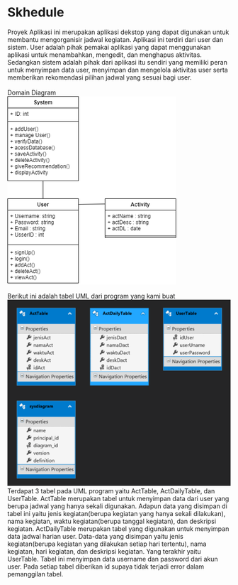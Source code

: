 # Skhedule

Proyek Aplikasi ini merupakan aplikasi dekstop yang dapat digunakan untuk membantu mengorganisir jadwal kegiatan. Aplikasi ini terdiri dari user dan sistem. User adalah pihak pemakai aplikasi yang dapat menggunakan aplikasi untuk menambahkan, mengedit, dan menghapus aktivitas. Sedangkan sistem adalah pihak dari aplikasi itu sendiri yang memiliki peran untuk menyimpan data user, menyimpan  dan mengelola aktivitas user serta memberikan rekomendasi pilihan jadwal yang sesuai bagi user.<br><br>
Domain Diagram<br>
![](DomainDiagram.png)

Berikut ini adalah tabel UML dari program yang kami buat<br>
![](DiagramDatabase.png)<br>
Terdapat 3 tabel pada UML program yaitu ActTable, ActDailyTable, dan UserTable. ActTable merupakan tabel untuk menyimpan data dari user yang berupa jadwal yang hanya sekali digunakan. Adapun data yang disimpan di tabel ini yaitu jenis kegiatan(berupa kegiatan yang hanya sekali dilakukan), nama kegiatan, waktu kegiatan(berupa tanggal kegiatan), dan deskripsi kegiatan. ActDailyTable merupakan tabel yang digunakan untuk menyimpan data jadwal harian user. Data-data yang disimpan yaitu jenis kegiatan(berupa kegiatan yang dilakukan setiap hari tertentu), nama kegiatan, hari kegiatan, dan deskripsi kegiatan. Yang terakhir yaitu UserTable. Tabel ini menyimpan data username dan password dari akun user. Pada setiap tabel diberikan id supaya tidak terjadi error dalam pemanggilan tabel. 
